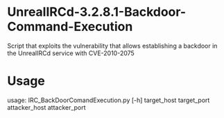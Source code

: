 # UnrealIRCd-3.2.8.1-Backdoor-Command-Execution
Script that exploits the vulnerability that allows establishing a backdoor in the UnrealIRCd service with CVE-2010-2075
# Usage
usage: IRC_BackDoorComandExecution.py [-h] target_host target_port attacker_host attacker_port
